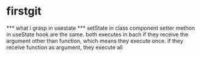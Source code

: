 # firstgit
*** what i grasp in usestate ***
setState in class component setter methon in useState hook are the same.
both executes in bach if they receive the argument other than function, which means they execute once.
if they receive function as argument, they execute all